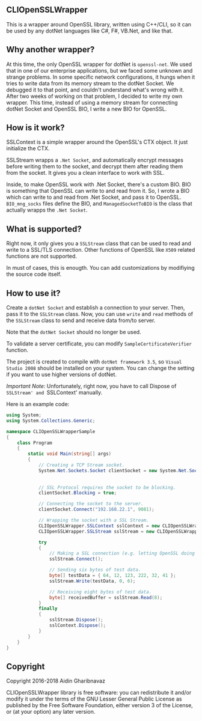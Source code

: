 CLIOpenSSLWrapper
-----------------
This is a wrapper around OpenSSL library, written using C++/CLI, so it can be used by any dotNet languages like C#, F#, VB.Net, and like that.

Why another wrapper?
--------------------
At this time, the only OpenSSL wrapper for dotNet is `openssl-net`. We used that in one of our enterprise applications, but we faced some unknown and strange problems. In some specific network configurations, it hungs when it tries to write data from its memory stream to the dotNet Socket. We debugged it to that point, and couldn't understand what's wrong with it. After two weeks of working on that problem, I decided to write my own wrapper. This time, instead of using a memory stream for connecting dotNet Socket and OpenSSL BIO, I write a new BIO for OpenSSL.

How is it work?
---------------
SSLContext is a simple wrapper around the OpenSSL's CTX object. It just initialize the CTX.

SSLStream wrapps a `.Net Socket`, and automatically encrypt messages before writing them to the socket, and decrypt them after reading them from the socket. It gives you a clean interface to work with SSL.

Inside, to make OpenSSL work with .Net Socket, there's a custom BIO. BIO is something that OpenSSL can write to and read from it. So, I wrote a BIO which can write to and read from .Net Socket, and pass it to OpenSSL. `BIO_mng_socks` files define the BIO, and `ManagedSocketToBIO` is the class that actually wrapps the `.Net Socket`.

What is supported?
------------------
Right now, it only gives you a `SSLStream` class that can be used to read and write to a SSL/TLS connection. Other functions of OpenSSL like `X509` related functions are not supported.

In must of cases, this is enougth. You can add customizations by modifiying the source code itself.

How to use it?
--------------
Create a `dotNet Socket` and establish a connection to your server. Then, pass it to the `SSLStream` class. Now, you can use `write` and `read` methods of the `SSLStream` class to send and receive data from/to server.

Note that the `dotNet Socket` should no longer be used.

To validate a server certificate, you can modify `SampleCertificateVerifier` function.

The project is created to compile with `dotNet framework 3.5`, so `Visual Studio 2008` should be installed on your system. You can change the setting if you want to use higher versions of dotNet.

*Important Note*: Unfortunately, right now, you have to call Dispose of `SSLStream' and `SSLContext' manually.

Here is an example code:

``` C#
using System;
using System.Collections.Generic;

namespace CLIOpenSSLWrapperSample
{
    class Program
    {
        static void Main(string[] args)
        {
            // Creating a TCP Stream socket.
            System.Net.Sockets.Socket clientSocket = new System.Net.Sockets.Socket(System.Net.Sockets.AddressFamily.InterNetwork,
                                                                                   System.Net.Sockets.SocketType.Stream,
                                                                                   System.Net.Sockets.ProtocolType.Tcp);
            // SSL Protocol requires the socket to be blocking.
            clientSocket.Blocking = true;

            // Connecting the socket to the server.
            clientSocket.Connect("192.168.22.1", 9081);

            // Wrapping the socket with a SSL Stream.
            CLIOpenSSLWrapper.SSLContext sslContext = new CLIOpenSSLWrapper.SSLContext();
            CLIOpenSSLWrapper.SSLStream sslStream = new CLIOpenSSLWrapper.SSLStream(sslContext, clientSocket);

            try
            {
                // Making a SSL connection (e.g. letting OpenSSL doing its handshake.)
                sslStream.Connect();

                // Sending six bytes of test data.
                byte[] testData = { 64, 12, 123, 222, 32, 41 };
                sslStream.Write(testData, 0, 6);

                // Receiving eight bytes of test data.
                byte[] receivedBuffer = sslStream.Read(8);
			}
            finally
            {
                sslStream.Dispose();
                sslContext.Dispose();
            }
        }
    }
}
```

Copyright
---------
Copyright 2016-2018 Aidin Gharibnavaz

CLIOpenSSLWrapper library is free software: you can redistribute it and/or modify it under the terms of the GNU Lesser General Public License as published by the Free Software Foundation, either version 3 of the License, or (at your option) any later version.
